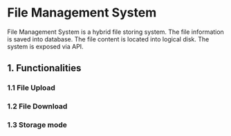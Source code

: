 # File Management System

File Management System is a hybrid file storing system. The file information is saved into database.
The file content is located into logical disk. The system is exposed via API.

## 1. Functionalities 

### 1.1 File Upload

### 1.2 File Download

### 1.3 Storage mode
